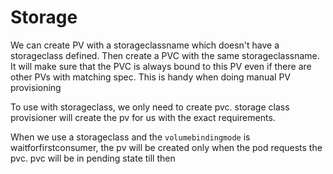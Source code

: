 # Storage

We can create PV with a storageclassname which doesn't have a
storageclass defined. Then create a PVC with the same storageclassname.
It will make sure that the PVC is always bound to this PV even if there
are other PVs with matching spec. This is handy when doing manual PV
provisioning

To use with storageclass, we only need to create pvc. storage class
provisioner will create the pv for us with the exact requirements.

When we use a storageclass and the `volumebindingmode` is
waitforfirstconsumer, the pv will be created only when the pod requests
the pvc. pvc will be in pending state till then

